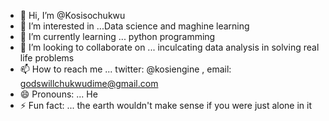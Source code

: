 - 👋 Hi, I’m @Kosisochukwu
- 👀 I’m interested in ...Data science and maghine learning 
- 🌱 I’m currently learning ... python programming 
- 💞️ I’m looking to collaborate on ... inculcating data analysis in solving real life problems 
- 📫 How to reach me ... twitter: @kosiengine , email: godswillchukwudime@gmail.com
- 😄 Pronouns: ... He
- ⚡ Fun fact: ... the earth wouldn't make sense if you were just alone in it

<!---
Kosisochukwu244/Kosisochukwu244 is a ✨ special ✨ repository because its `README.md` (this file) appears on your GitHub profile.
You can click the Preview link to take a look at your changes.
--->
